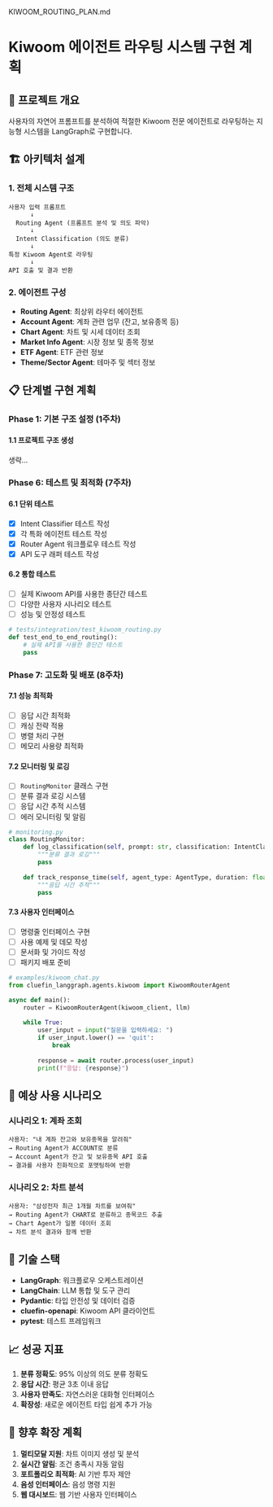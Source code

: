 KIWOOM_ROUTING_PLAN.md


# Kiwoom 에이전트 라우팅 시스템 구현 계획

## 🎯 프로젝트 개요

사용자의 자연어 프롬프트를 분석하여 적절한 Kiwoom 전문 에이전트로 라우팅하는 지능형 시스템을 LangGraph로 구현합니다.

## 🏗️ 아키텍처 설계

### 1. 전체 시스템 구조

```
사용자 입력 프롬프트
      ↓
  Routing Agent (프롬프트 분석 및 의도 파악)
      ↓
  Intent Classification (의도 분류)
      ↓
특정 Kiwoom Agent로 라우팅
      ↓
API 호출 및 결과 반환
```

### 2. 에이전트 구성

- **Routing Agent**: 최상위 라우터 에이전트
- **Account Agent**: 계좌 관련 업무 (잔고, 보유종목 등)
- **Chart Agent**: 차트 및 시세 데이터 조회
- **Market Info Agent**: 시장 정보 및 종목 정보
- **ETF Agent**: ETF 관련 정보
- **Theme/Sector Agent**: 테마주 및 섹터 정보

## 📋 단계별 구현 계획

### Phase 1: 기본 구조 설정 (1주차)

#### 1.1 프로젝트 구조 생성
생략...


### Phase 6: 테스트 및 최적화 (7주차)

#### 6.1 단위 테스트
- [x] Intent Classifier 테스트 작성
- [x] 각 특화 에이전트 테스트 작성
- [x] Router Agent 워크플로우 테스트 작성
- [x] API 도구 래퍼 테스트 작성

#### 6.2 통합 테스트
- [ ] 실제 Kiwoom API를 사용한 종단간 테스트
- [ ] 다양한 사용자 시나리오 테스트
- [ ] 성능 및 안정성 테스트
```python
# tests/integration/test_kiwoom_routing.py
def test_end_to_end_routing():
    # 실제 API를 사용한 종단간 테스트
    pass
```

### Phase 7: 고도화 및 배포 (8주차)

#### 7.1 성능 최적화
- [ ] 응답 시간 최적화
- [ ] 캐싱 전략 적용
- [ ] 병렬 처리 구현
- [ ] 메모리 사용량 최적화

#### 7.2 모니터링 및 로깅
- [ ] `RoutingMonitor` 클래스 구현
- [ ] 분류 결과 로깅 시스템
- [ ] 응답 시간 추적 시스템
- [ ] 에러 모니터링 및 알림
```python
# monitoring.py
class RoutingMonitor:
    def log_classification(self, prompt: str, classification: IntentClassification):
        """분류 결과 로깅"""
        pass
    
    def track_response_time(self, agent_type: AgentType, duration: float):
        """응답 시간 추적"""
        pass
```

#### 7.3 사용자 인터페이스
- [ ] 명령줄 인터페이스 구현
- [ ] 사용 예제 및 데모 작성
- [ ] 문서화 및 가이드 작성
- [ ] 패키지 배포 준비
```python
# examples/kiwoom_chat.py
from cluefin_langgraph.agents.kiwoom import KiwoomRouterAgent

async def main():
    router = KiwoomRouterAgent(kiwoom_client, llm)
    
    while True:
        user_input = input("질문을 입력하세요: ")
        if user_input.lower() == 'quit':
            break
            
        response = await router.process(user_input)
        print(f"응답: {response}")
```

## 🎯 예상 사용 시나리오

### 시나리오 1: 계좌 조회
```
사용자: "내 계좌 잔고와 보유종목을 알려줘"
→ Routing Agent가 ACCOUNT로 분류
→ Account Agent가 잔고 및 보유종목 API 호출
→ 결과를 사용자 친화적으로 포맷팅하여 반환
```

### 시나리오 2: 차트 분석
```
사용자: "삼성전자 최근 1개월 차트를 보여줘"
→ Routing Agent가 CHART로 분류하고 종목코드 추출
→ Chart Agent가 일봉 데이터 조회
→ 차트 분석 결과와 함께 반환
```

## 🔧 기술 스택

- **LangGraph**: 워크플로우 오케스트레이션
- **LangChain**: LLM 통합 및 도구 관리
- **Pydantic**: 타입 안전성 및 데이터 검증
- **cluefin-openapi**: Kiwoom API 클라이언트
- **pytest**: 테스트 프레임워크

## 📈 성공 지표

1. **분류 정확도**: 95% 이상의 의도 분류 정확도
2. **응답 시간**: 평균 3초 이내 응답
3. **사용자 만족도**: 자연스러운 대화형 인터페이스
4. **확장성**: 새로운 에이전트 타입 쉽게 추가 가능

## 🚀 향후 확장 계획

1. **멀티모달 지원**: 차트 이미지 생성 및 분석
2. **실시간 알림**: 조건 충족시 자동 알림
3. **포트폴리오 최적화**: AI 기반 투자 제안
4. **음성 인터페이스**: 음성 명령 지원
5. **웹 대시보드**: 웹 기반 사용자 인터페이스
